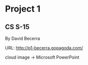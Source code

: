 # Project 1
## CS S-15
By David Becerra

URL: http://p1-becerra.gopagoda.com/

cloud image -> Microsoft PowerPoint